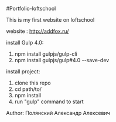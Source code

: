 #Portfolio-loftschool

This is my first website on loftschool

website : http://addfox.ru/

install Gulp 4.0:
1. npm install gulpjs/gulp-cli
2. npm install gulpjs/gulp#4.0 --save-dev

install project:
1. clone this repo
2. cd path/to/
3. npm install
4. run "gulp" command to start

Author: Полянский Александр Алексевич